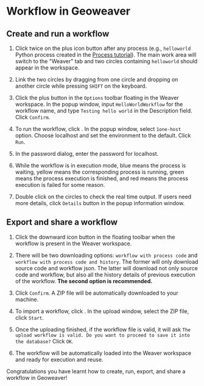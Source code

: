 
# Workflow in Geoweaver

## Create and run a workflow

1. Click twice on the plus icon button after any process (e.g., `helloworld` Python process created in the [Process tutorial](process.md)). The main work area will switch to the "Weaver" tab and two circles containing `helloworld` should appear in the workspace.

2. Link the two circles by dragging from one circle and dropping on another circle while pressing `SHIFT` on the keyboard.

3. Click the plus button in the `Options` toolbar floating in the Weaver workspace. In the popup window, input `HelloWorldWorkflow` for the workflow name, and type `Testing hello world` in the Description field. Click `Confirm`.

4. To run the workflow, click . In the popup window, select `1one-host` option. Choose localhost and set the environment to the default. Click `Run`.

5. In the password dialog, enter the password for localhost.

6. While the workflow is in execution mode, blue means the process is waiting, yellow means the corresponding process is running, green means the process execution is finished, and red means the process execution is failed for some reason.

7. Double click on the circles to check the real time output. If users need more details, click `Details` button in the popup information window.

## Export and share a workflow

1. Click the downward icon button in the floating toolbar when the workflow is present in the Weaver workspace.

2. There will be two downloading options: `workflow with process code` and `workflow with process code and history`. The former will only download source code and workflow json. The latter will download not only source code and workflow, but also all the history details of previous execution of the workflow. **The second option is recommended.**

3. Click `Confirm`. A ZIP file will be automatically downloaded to your machine.

4. To import a workflow, click . In the upload window, select the ZIP file, click `Start`.

5. Once the uploading finished, if the workflow file is valid, it will ask `The upload workflow is valid. Do you want to proceed to save it into the database?` Click `OK`.

6. The workflow will be automatically loaded into the Weaver workspace and ready for execution and reuse.

Congratulations you have learnt how to create, run, export, and share a workflow in Geoweaver!
